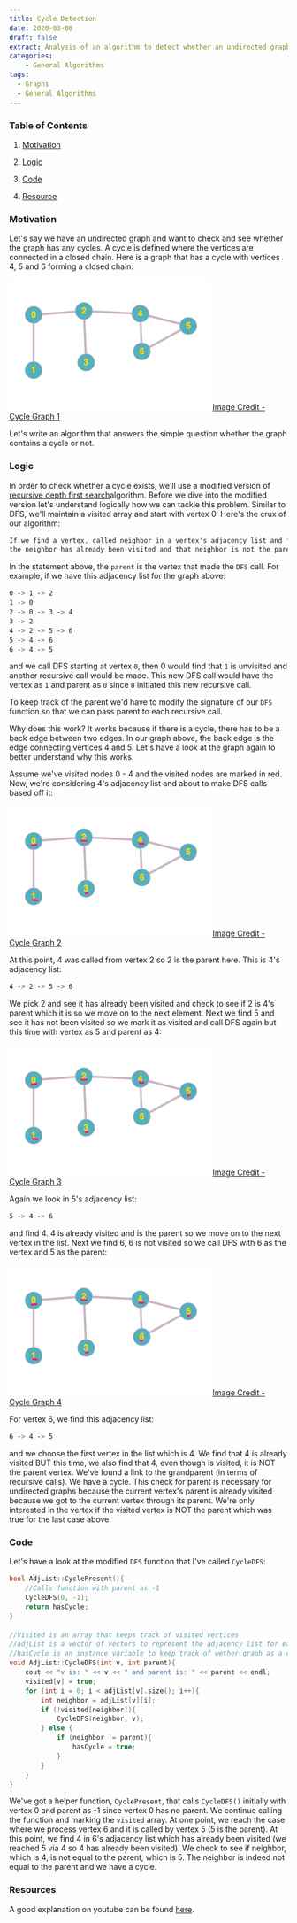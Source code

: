 ```yaml
---
title: Cycle Detection
date: 2020-03-08
draft: false
extract: Analysis of an algorithm to detect whether an undirected graph has a cycle
categories: 
    - General Algorithms
tags:
  - Graphs
  - General Algorithms
---
```


### Table of Contents

1. [Motivation](#motivation)

2. [Logic](#logic)

3. [Code](#code)

4. [Resource](#resources)

### Motivation

Let's say we have an undirected graph and want to check and see whether the graph has any cycles. A cycle is defined where the vertices are connected in a closed chain. Here is a graph that has a cycle with vertices $4$, $5$ and $6$ forming a closed chain:

![Undirected-Graph-1](images/cycledetection/example.png) [Image Credit - Cycle Graph 1](https://graphonline.ru/en/)

Let's write an algorithm that answers the simple question whether the graph contains a  cycle or not. 

### Logic

 In order to check whether a cycle exists, we'll use a modified version of [recursive depth first search](/graphs#depth-first-search)algorithm. Before we dive into the modified version let's understand logically how we can tackle this problem. Similar to DFS, we'll maintain a visited array and start with vertex 0. Here's the crux of our algorithm:
 
```css
If we find a vertex, called neighbor in a vertex's adjacency list and find that 
the neighbor has already been visited and that neighbor is not the parent vertex, we have a cycle.
```

In the statement above, the `parent` is the vertex that made the `DFS` call. For example, if we have this adjacency list for the graph above:

```css
0 -> 1 -> 2
1 -> 0 
2 -> 0 -> 3 -> 4
3 -> 2
4 -> 2 -> 5 -> 6
5 -> 4 -> 6
6 -> 4 -> 5 
``` 

and we call DFS starting at vertex `0`, then 0 would find that `1` is unvisited and another recursive call would be made. This new DFS call would have the vertex as `1` and parent as `0` since `0` initiated this new recursive call. 

To keep track of the parent we'd have to modify the signature of our `DFS` function so that we can pass parent to each recursive call.

Why does this work? It works because if there is a cycle, there has to be a back edge between two edges. In our graph above, the back edge is the edge connecting vertices 4 and 5. Let's have a look at the graph again to better understand why this works. 

Assume we've visited nodes 0 - 4 and the visited nodes are marked in red. Now, we're considering 4's adjacency list and about to make DFS calls based off it:

![Undirected-Graph-1](images/cycledetection/example_visited_1.png) [Image Credit - Cycle Graph 2](https://graphonline.ru/en/)

At this point, 4 was called from vertex 2 so 2 is the parent here. This is 4's adjacency list:

```css
4 -> 2 -> 5 -> 6
```
We pick 2 and see it has already been visited and check to see if 2 is 4's parent which it is so we move on to the next element. Next we find 5 and see it has not been visited so we mark it as visited and call DFS again but this time with vertex as 5 and parent as 4:


![Undirected-Graph-1](images/cycledetection/example_visited_2.png) [Image Credit - Cycle Graph 3](https://graphonline.ru/en/)

Again we look in 5's adjacency list:

```css
5 -> 4 -> 6
```

and find 4. 4 is already visited and is the parent so we move on to the next vertex in the list. Next we find 6, 6 is not visited so we call DFS with 6 as the vertex and 5 as the parent:

![Undirected-Graph-1](images/cycledetection/example_visited_3.png) [Image Credit - Cycle Graph 4](https://graphonline.ru/en/)

For vertex 6, we find this adjacency list:

```css
6 -> 4 -> 5 
```

and we choose the first vertex in the list which is 4. We find that 4 is already visited BUT this time, we also find that 4, even though is visited, it is NOT the parent vertex. We've found a link to the grandparent (in terms of recursive calls). We have a cycle. This check for parent is necessary for undirected graphs because the current vertex's parent is already visited because we got to the current vertex through its parent. We're only interested in the vertex if the visited vertex is NOT the parent which was true for the last case above. 

### Code

Let's have a look at the modified `DFS` function that I've called `CycleDFS`:

```cpp
bool AdjList::CyclePresent(){
    //Calls function with parent as -1
    CycleDFS(0, -1);
    return hasCycle;
}

//Visited is an array that keeps track of visited vertices
//adjList is a vector of vectors to represent the adjacency list for each vertex
//hasCycle is an instance variable to keep track of wether graph as a cycle
void AdjList::CycleDFS(int v, int parent){
    cout << "v is: " << v << " and parent is: " << parent << endl;
    visited[v] = true;
    for (int i = 0; i < adjList[v].size(); i++){
        int neighbor = adjList[v][i];
        if (!visited[neighbor]){
            CycleDFS(neighbor, v);
        } else {
            if (neighbor != parent){
                hasCycle = true;
            }
        }
    }
}
```

We've got a helper function, `CyclePresent`, that calls `CycleDFS()` initially with vertex 0 and parent as -1 since vertex 0 has no parent. We continue calling the function and marking the `visited` array. At one point, we reach the case where we process vertex 6 and it is called by vertex 5 (5 is the parent). At this point, we find 4 in 6's adjacency list which has already been visited (we reached 5 via 4 so 4 has already been visited). We check to see if neighbor, which is 4, is not equal to the parent, which is 5. The neighbor is indeed not equal to the parent and we have a cycle.

### Resources

A good explanation on youtube can be found [here](https://www.youtube.com/watch?v=eCG3T1m7rFY).


